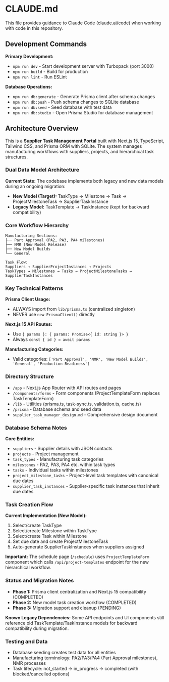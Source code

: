 # CLAUDE.md

This file provides guidance to Claude Code (claude.ai/code) when working with code in this repository.

## Development Commands

**Primary Development:**
- `npm run dev` - Start development server with Turbopack (port 3000)
- `npm run build` - Build for production
- `npm run lint` - Run ESLint

**Database Operations:**
- `npm run db:generate` - Generate Prisma client after schema changes  
- `npm run db:push` - Push schema changes to SQLite database
- `npm run db:seed` - Seed database with test data
- `npm run db:studio` - Open Prisma Studio for database management

## Architecture Overview

This is a **Supplier Task Management Portal** built with Next.js 15, TypeScript, Tailwind CSS, and Prisma ORM with SQLite. The system manages manufacturing workflows with suppliers, projects, and hierarchical task structures.

### Dual Data Model Architecture

**Current State:** The codebase implements both legacy and new data models during an ongoing migration:

- **New Model (Target):** TaskType → Milestone → Task → ProjectMilestoneTask → SupplierTaskInstance
- **Legacy Model:** TaskTemplate → TaskInstance (kept for backward compatibility)

### Core Workflow Hierarchy

```
Manufacturing Sections:
├── Part Approval (PA2, PA3, PA4 milestones)
├── NMR (New Model Release)  
├── New Model Builds
└── General

Task Flow:
Suppliers → SupplierProjectInstances → Projects
TaskTypes → Milestones → Tasks → ProjectMilestoneTasks → SupplierTaskInstances
```

### Key Technical Patterns

**Prisma Client Usage:**
- ALWAYS import from `lib/prisma.ts` (centralized singleton)
- NEVER use `new PrismaClient()` directly

**Next.js 15 API Routes:**
- Use `{ params }: { params: Promise<{ id: string }> }` 
- Always `const { id } = await params`

**Manufacturing Categories:**
- Valid categories: `['Part Approval', 'NMR', 'New Model Builds', 'General', 'Production Readiness']`

### Directory Structure

- `/app` - Next.js App Router with API routes and pages
- `/components/forms` - Form components (ProjectTemplateForm replaces TaskTemplateForm)
- `/lib` - Utilities (prisma.ts, task-sync.ts, validation.ts, cache.ts)
- `/prisma` - Database schema and seed data
- `supplier_task_manager_design.md` - Comprehensive design document

### Database Schema Notes

**Core Entities:**
- `suppliers` - Supplier details with JSON contacts
- `projects` - Project management
- `task_types` - Manufacturing task categories  
- `milestones` - PA2, PA3, PA4 etc. within task types
- `tasks` - Individual tasks within milestones
- `project_milestone_tasks` - Project-level task templates with canonical due dates
- `supplier_task_instances` - Supplier-specific task instances that inherit due dates

### Task Creation Flow

**Current Implementation (New Model):**
1. Select/create TaskType 
2. Select/create Milestone within TaskType
3. Select/create Task within Milestone  
4. Set due date and create ProjectMilestoneTask
5. Auto-generate SupplierTaskInstances when suppliers assigned

**Important:** The schedule page (`/schedule`) uses `ProjectTemplateForm` component which calls `/api/project-templates` endpoint for the new hierarchical workflow.

### Status and Migration Notes

- **Phase 1:** Prisma client centralization and Next.js 15 compatibility (COMPLETED)
- **Phase 2:** New model task creation workflow (COMPLETED)  
- **Phase 3:** Migration support and cleanup (PENDING)

**Known Legacy Dependencies:** Some API endpoints and UI components still reference old TaskTemplate/TaskInstance models for backward compatibility during migration.

### Testing and Data

- Database seeding creates test data for all entities
- Manufacturing terminology: PA2/PA3/PA4 (Part Approval milestones), NMR processes
- Task lifecycle: not_started → in_progress → completed (with blocked/cancelled options)